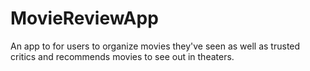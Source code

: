 # MovieReviewApp
An app to for users to organize movies they've seen as well as trusted critics and recommends movies to see out in theaters.
